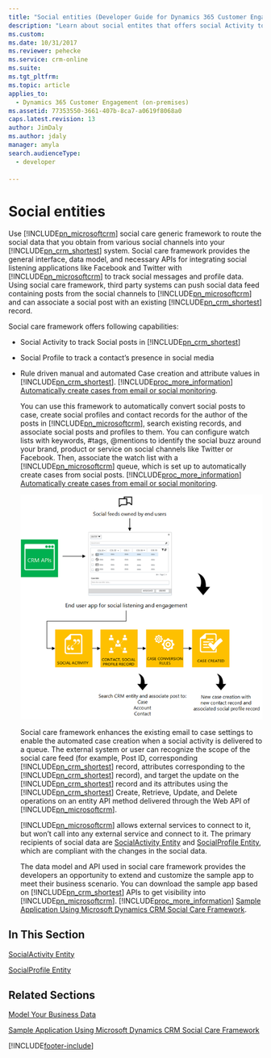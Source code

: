 ```yaml
---
title: "Social entities (Developer Guide for Dynamics 365 Customer Engagement)| MicrosoftDocs"
description: "Learn about social entites that offers social Activity to track social posts, social profile to track a contact’s presence in social media, and convert the social posts to case"
ms.custom: 
ms.date: 10/31/2017
ms.reviewer: pehecke
ms.service: crm-online
ms.suite: 
ms.tgt_pltfrm: 
ms.topic: article
applies_to: 
  - Dynamics 365 Customer Engagement (on-premises)
ms.assetid: 77353550-3661-407b-8ca7-a0619f8068a0
caps.latest.revision: 13
author: JimDaly
ms.author: jdaly
manager: amyla
search.audienceType: 
  - developer

---
```

# Social entities

Use [!INCLUDE[pn_microsoftcrm](../includes/pn-microsoftcrm.md)] social care generic framework to route the social data that you obtain from various social channels into your [!INCLUDE[pn_crm_shortest](../includes/pn-crm-shortest.md)] system. Social care framework provides the general interface, data model, and necessary APIs for integrating social listening applications like Facebook and Twitter with [!INCLUDE[pn_microsoftcrm](../includes/pn-microsoftcrm.md)] to track social messages and profile data. Using social care framework, third party systems can push social data feed containing posts from the social channels to [!INCLUDE[pn_microsoftcrm](../includes/pn-microsoftcrm.md)] and can associate a social post with an existing [!INCLUDE[pn_crm_shortest](../includes/pn-crm-shortest.md)] record.  
  
 Social care framework offers following capabilities:  
  
- Social Activity to track Social posts in [!INCLUDE[pn_crm_shortest](../includes/pn-crm-shortest.md)]  
  
- Social Profile to track a contact’s presence in social media  
  
- Rule driven manual and automated Case creation and attribute values in [!INCLUDE[pn_crm_shortest](../includes/pn-crm-shortest.md)]. [!INCLUDE[proc_more_information](../includes/proc-more-information.md)] [Automatically create cases from email or social monitoring](../basics/basics-guide.md).  
  
  You can use this framework to automatically convert social posts to case, create social profiles and contact records for the author of the posts in [!INCLUDE[pn_microsoftcrm](../includes/pn-microsoftcrm.md)], search existing records, and associate social posts and profiles to them. You can configure watch lists with keywords, #tags, @mentions to identify the social buzz around your brand, product or service on social channels like Twitter or Facebook. Then, associate the watch list with a [!INCLUDE[pn_microsoftcrm](../includes/pn-microsoftcrm.md)] queue, which is set up to automatically create cases from social posts. [!INCLUDE[proc_more_information](../includes/proc-more-information.md)] [Automatically create cases from email or social monitoring](../basics/basics-guide.md).  
  
  ![Social care concept diagram.](media/social-care-concepts.png "Social care concept diagram")  
  
  Social care framework enhances the existing email to case settings to enable the automated case creation when a social activity is delivered to a queue. The external system or user can recognize the scope of the social care feed (for example, Post ID, corresponding [!INCLUDE[pn_crm_shortest](../includes/pn-crm-shortest.md)] record, attributes corresponding to the [!INCLUDE[pn_crm_shortest](../includes/pn-crm-shortest.md)] record), and target the update on the [!INCLUDE[pn_crm_shortest](../includes/pn-crm-shortest.md)] record and its attributes using the [!INCLUDE[pn_crm_shortest](../includes/pn-crm-shortest.md)] Create, Retrieve, Update, and Delete operations on an entity API method delivered through the Web API of [!INCLUDE[pn_microsoftcrm](../includes/pn-microsoftcrm.md)].  
  
  [!INCLUDE[pn_microsoftcrm](../includes/pn-microsoftcrm.md)] allows external services to connect to it, but won’t call into any external service and connect to it. The primary recipients of social data are [SocialActivity Entity](entities/socialactivity.md) and [SocialProfile Entity](entities/socialprofile.md), which are compliant with the changes in the social data.  
  
  The data model and API used in social care framework provides the developers an opportunity to extend and customize the sample app to meet their business scenario. You can download the sample app based on [!INCLUDE[pn_crm_shortest](../includes/pn-crm-shortest.md)] APIs to get visibility into [!INCLUDE[pn_microsoftcrm](../includes/pn-microsoftcrm.md)]. [!INCLUDE[proc_more_information](../includes/proc-more-information.md)] [Sample Application Using Microsoft Dynamics CRM Social Care Framework](/previous-versions/dynamicscrm-2013/developer-articles/dn744885(v=crm.6)).  
  
## In This Section  
 [SocialActivity Entity](entities/socialactivity.md)  
  
 [SocialProfile Entity](entities/socialprofile.md)  
  
## Related Sections  
 [Model Your Business Data](model-business-data.md)  
  
 [Sample Application Using Microsoft Dynamics CRM Social Care Framework](/previous-versions/dynamicscrm-2013/developer-articles/dn744885(v=crm.6))


[!INCLUDE[footer-include](../../../includes/footer-banner.md)]